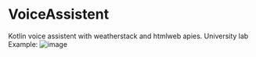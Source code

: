 # VoiceAssistent
Kotlin voice assistent with weatherstack and htmlweb apies. University lab
Example:
![image](https://user-images.githubusercontent.com/62253377/142740609-c009c0df-1f62-4e0a-8551-72f1173917b7.png)
